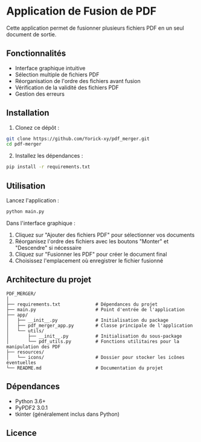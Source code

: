 # Application de Fusion de PDF

Cette application permet de fusionner plusieurs fichiers PDF en un seul document de sortie.

## Fonctionnalités

- Interface graphique intuitive
- Sélection multiple de fichiers PDF
- Réorganisation de l'ordre des fichiers avant fusion
- Vérification de la validité des fichiers PDF
- Gestion des erreurs

## Installation

1. Clonez ce dépôt :
```bash
git clone https://github.com/Yorick-xy/pdf_merger.git
cd pdf-merger
```

2. Installez les dépendances :
```bash
pip install -r requirements.txt
```

## Utilisation

Lancez l'application :
```bash
python main.py
```

Dans l'interface graphique :
1. Cliquez sur "Ajouter des fichiers PDF" pour sélectionner vos documents
2. Réorganisez l'ordre des fichiers avec les boutons "Monter" et "Descendre" si nécessaire
3. Cliquez sur "Fusionner les PDF" pour créer le document final
4. Choisissez l'emplacement où enregistrer le fichier fusionné

## Architecture du projet

```
PDF_MERGER/
│
├── requirements.txt             # Dépendances du projet
├── main.py                      # Point d'entrée de l'application
├── app/
│   ├── __init__.py              # Initialisation du package
│   ├── pdf_merger_app.py        # Classe principale de l'application
│   └── utils/
│       ├── __init__.py          # Initialisation du sous-package
│       └── pdf_utils.py         # Fonctions utilitaires pour la manipulation des PDF
├── resources/
│   └── icons/                   # Dossier pour stocker les icônes éventuelles
└── README.md                    # Documentation du projet

```

## Dépendances

- Python 3.6+
- PyPDF2 3.0.1
- tkinter (généralement inclus dans Python)

## Licence